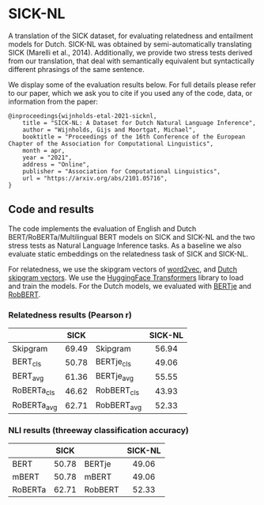 # SICK-NL

A translation of the SICK dataset, for evaluating relatedness and entailment models for Dutch. SICK-NL was obtained by semi-automatically translating SICK (Marelli et al., 2014). Additionally, we provide two stress tests derived from our translation, that deal with semantically equivalent but syntactically different phrasings of the same sentence.

We display some of the evaluation results below. For full details please refer to our paper, which we ask you to cite if you used any of the code, data, or information from the paper:

```
@inproceedings{wijnholds-etal-2021-sicknl,
    title = "SICK-NL: A Dataset for Dutch Natural Language Inference",
    author = "Wijnholds, Gijs and Moortgat, Michael",
    booktitle = "Proceedings of the 16th Conference of the European Chapter of the Association for Computational Linguistics",
    month = apr,
    year = "2021",
    address = "Online",
    publisher = "Association for Computational Linguistics",
    url = "https://arxiv.org/abs/2101.05716",
}
```

## Code and results

The code implements the evaluation of English and Dutch BERT/RoBERTa/Multilingual BERT models on SICK and SICK-NL and the two stress tests as Natural Language Inference tasks. As a baseline we also evaluate static embeddings on the relatedness task of SICK and SICK-NL.

For relatedness, we use the skipgram vectors of [word2vec][skipgram_vectors], and [Dutch skipgram vectors][dutch_skipgram_vectors]. We use the [HuggingFace Transformers][transformers] library to load and train the models.
For the Dutch models, we evaluated with [BERTje][bertje] and [RobBERT][robbert].

### Relatedness results (Pearson r)
|                       | SICK  |                       | SICK-NL |
| --------------------- |:-----:| --------------------- |:-------:|
| Skipgram              | 69.49 | Skipgram              |  56.94  |
| BERT<sub>cls</sub>    | 50.78 | BERTje<sub>cls</sub>  |  49.06  |
| BERT<sub>avg</sub>    | 61.36 | BERTje<sub>avg</sub>  |  55.55  |
| RoBERTa<sub>cls</sub> | 46.62 | RobBERT<sub>cls</sub> |  43.93  |
| RoBERTa<sub>avg</sub> | 62.71 | RobBERT<sub>avg</sub> |  52.33  |


### NLI results (threeway classification accuracy)
|         | SICK  |         | SICK-NL |
| ------- |:-----:| ------- |:-------:|
| BERT    | 50.78 | BERTje  |  49.06  |
| mBERT   | 50.78 | mBERT   |  49.06  |
| RoBERTa | 62.71 | RobBERT |  52.33  |


[skipgram_vectors]: https://code.google.com/archive/p/word2vec/
[dutch_skipgram_vectors]: https://github.com/clips/dutchembeddings
[transformers]: https://github.com/huggingface/transformers
[bertje]: https://github.com/wietsedv/bertje
[robbert]: https://github.com/iPieter/RobBERT
